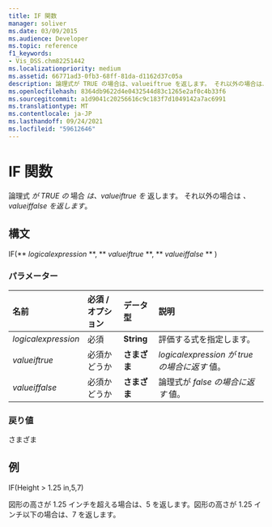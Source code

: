 ```yaml
---
title: IF 関数
manager: soliver
ms.date: 03/09/2015
ms.audience: Developer
ms.topic: reference
f1_keywords:
- Vis_DSS.chm82251442
ms.localizationpriority: medium
ms.assetid: 66771ad3-0fb3-68ff-81da-d1162d37c05a
description: 論理式が TRUE の場合は、valueiftrue を返します。 それ以外の場合は、valueiffalse を返します。
ms.openlocfilehash: 8364db9622d4e0432544d83c1265e2af0c4b33f6
ms.sourcegitcommit: a1d9041c20256616c9c183f7d1049142a7ac6991
ms.translationtype: MT
ms.contentlocale: ja-JP
ms.lasthandoff: 09/24/2021
ms.locfileid: "59612646"
---
```

# <a name="if-function"></a>IF 関数

論理式  _が TRUE の_ 場合  _は、valueiftrue を_ 返します。 それ以外の場合は  _、valueiffalse を返します_。
  
## <a name="syntax"></a>構文

IF(** *logicalexpression* **, ** *valueiftrue* **, ** *valueiffalse* ** ) 
  
### <a name="parameters"></a>パラメーター

|**名前**|**必須 / オプション**|**データ型**|**説明**|
|:-----|:-----|:-----|:-----|
| _logicalexpression_ <br/> |必須  <br/> |**String** <br/> |評価する式を指定します。  <br/> |
| _valueiftrue_ <br/> |必須かどうか  <br/> |**さまざま** <br/> |_logicalexpression が true の場合に返す_ 値。  <br/> |
| _valueiffalse_ <br/> |必須かどうか  <br/> |**さまざま** <br/> | 論理式が  _false の場合に返す_ 値。  <br/> |
   
### <a name="return-value"></a>戻り値

さまざま
  
## <a name="example"></a>例

IF(Height \> 1.25 in,5,7)
  
図形の高さが 1.25 インチを超える場合は、5 を返します。図形の高さが 1.25 インチ以下の場合は、7 を返します。
  


